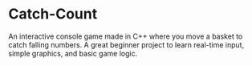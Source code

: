 # Catch-Count
An interactive console game made in C++ where you move a basket to catch falling numbers. A great beginner project to learn real-time input, simple graphics, and basic game logic.
